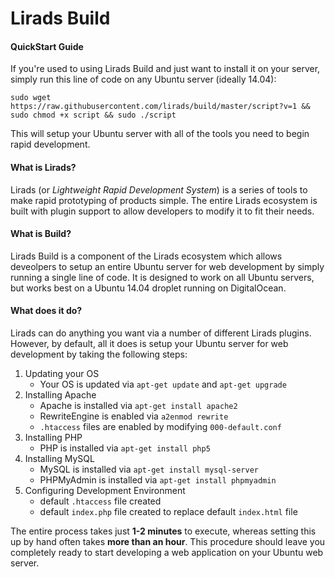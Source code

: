# Lirads Build
#### QuickStart Guide
If you're used to using Lirads Build and just want to install it on your server, simply run this line of code on any Ubuntu server (ideally 14.04):
```
sudo wget https://raw.githubusercontent.com/lirads/build/master/script?v=1 && sudo chmod +x script && sudo ./script
```
This will setup your Ubuntu server with all of the tools you need to begin rapid development.

#### What is Lirads?
Lirads (or _Lightweight Rapid Development System_) is a series of tools to make rapid prototyping of products simple. The entire Lirads ecosystem is built with plugin support to allow developers to modify it to fit their needs.

#### What is Build?
Lirads Build is a component of the Lirads ecosystem which allows deveolpers to setup an entire Ubuntu server for web development by simply running a single line of code. It is designed to work on all Ubuntu servers, but works best on a Ubuntu 14.04 droplet running on DigitalOcean.

#### What does it do?
Lirads can do anything you want via a number of different Lirads plugins. However, by default, all it does is setup your Ubuntu server for web development by taking the following steps:

1. Updating your OS
    - Your OS is updated via `apt-get update` and `apt-get upgrade`
2. Installing Apache
    - Apache is installed via `apt-get install apache2`
    - RewriteEngine is enabled via `a2enmod rewrite`
    - `.htaccess` files are enabled by modifying `000-default.conf`
3. Installing PHP
    - PHP is installed via `apt-get install php5`
4. Installing MySQL
    - MySQL is installed via `apt-get install mysql-server`
    - PHPMyAdmin is installed via `apt-get install phpmyadmin`
5. Configuring Development Environment
    - default `.htaccess` file created
    - default `index.php` file created to replace default `index.html` file

The entire process takes just **1-2 minutes** to execute, whereas setting this up by hand often takes **more than an hour**. This procedure should leave you completely ready to start developing a web application on your Ubuntu web server.
